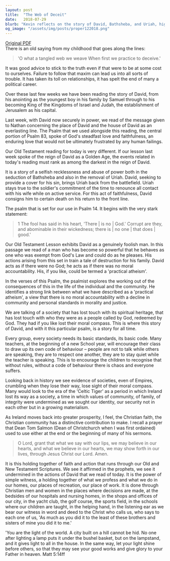 ```yaml
---
layout: post
title:  "The Web of Deceit"
date:   2018-07-29
blurb: "Kevin reflects on the story of David, Bathsheba, and Uriah, highlighting the dangers of deceit and the consequences of abusing power. He emphasizes the importance of moral accountability and integrity, drawing parallels between biblical times and contemporary society. The sermon calls for a reconnection with spiritual heritage and moral compass, urging the Christian community to align faith with action."
og_image: "/assets/img/posts/proper122018.png"
---
```

[Original PDF](/assets/pdf/proper122018.pdf)    
There is an old saying from my childhood that goes along the lines:

> 'O what a tangled web we weave
> When first we practice to deceive.'

It was good advice to stick to the truth even if that were to be at some cost to ourselves. Failure to follow that maxim can lead us into all sorts of trouble. It has taken its toll on relationships, it has spelt the end of many a political career.

Over these last few weeks we have been reading the story of David, from his anointing as the youngest boy in his family by Samuel through to his becoming King of the Kingdoms of Israel and Judah, the establishment of Jerusalem as his capital.

Last week, with David now securely in power, we read of the message given to Nathan concerning the place of David and the house of David as an everlasting line. The Psalm that we used alongside this reading, the central portion of Psalm 83, spoke of God's steadfast love and faithfulness, an enduring love that would not be ultimately frustrated by any human failings.

Our Old Testament reading for today is very different. If our lesson last week spoke of the reign of David as a Golden Age, the events related in today's reading must rank as among the darkest in the reign of David.

It is a story of a selfish recklessness and abuse of power both in the seduction of Bathsheba and also in the removal of Uriah. David, seeking to provide a cover for his sin, brings Uriah back from the battlefield. Uriah stays true to the soldier's commitment of the time to renounce all contact with his wife while on active service. For this act of faithfulness, David consigns him to certain death on his return to the front line.

The psalm that is set for our use in Psalm 14. It begins with the very stark statement:

> 1 The fool has said in his heart, 'There | is no | God.'
> Corrupt are they, and abominable in their wickedness;
> there is | no one | that does | good.'

Our Old Testament Lesson exhibits David as a genuinely foolish man. In this passage we read of a man who has become so powerful that he behaves as one who was exempt from God's Law and could do as he pleases. His actions arising from this set in train a tale of destruction for his family. David acts as if there were no God; he acts as if there was no moral accountability. His, if you like, could be termed a 'practical atheism'.

In the verses of this Psalm, the psalmist explores the working out of the consequences of this in the life of the individual and the community. He identifies a strong link between what we have described as a 'practical atheism', a view that there is no moral accountability with a decline in community and personal standards in morality and justice.

We are talking of a society that has lost touch with its spiritual heritage, that has lost touch with who they were as a people called by God, redeemed by God. They had if you like lost their moral compass. This is where this story of David, and with it this particular psalm, is a story for all time.

Every group, every society needs its basic standards, its basic code. Many teachers, at the beginning of a new School year, will encourage their class to draw up its own code of behaviour – people are not to talk while others are speaking, they are to respect one another, they are to stay quiet while the teacher is speaking. This is to encourage the children to recognise that without rules, without a code of behaviour there is chaos and everyone suffers.

Looking back in history we see evidence of societies, even of Empires, crumbling when they lose their way, lose sight of their moral compass. Many would look to the era of the 'Celtic Tiger' as a period in which Ireland lost its way as a society, a time in which values of community, of family, of integrity were undermined as we sought our identity, our security not in each other but in a growing materialism.

As Ireland moves back into greater prosperity, I feel, the Christian faith, the Christian community has a distinctive contribution to make. I recall a prayer that Dean Tom Salmon (Dean of Christchurch when I was first ordained) used to use either at the end or the beginning of many of his sermons.

> O Lord, grant that what we say with our lips,
> we may believe in our hearts,
> and what we believe in our hearts,
> we may show forth in our lives,
> through Jesus Christ our Lord. Amen.

It is this holding together of faith and action that runs through our Old and New Testament Scriptures. We see it affirmed in the prophets, we see it undermined in the actions of David that we read of today. It is the power of simple witness, a holding together of what we profess and what we do in our homes, our places of recreation, our place of work. It is done through Christian men and women in the places where decisions are made, at the bedsides of our hospitals and nursing homes, in the shops and offices of our city, in the yacht club, the golf course, the sports field, in the schools where our children are taught, in the helping hand, in the listening ear as we bear our witness in word and deed to the Christ who calls us, who says to each one of us, 'As much as you did it to the least of these brothers and sisters of mine you did it to me.'

'You are the light of the world. A city built on a hill cannot be hid. No one after lighting a lamp puts it under the bushel basket, but on the lampstand, and it gives light to all in the house. In the same way, let your light shine before others, so that they may see your good works and give glory to your Father in heaven. Matt 5:14ff
